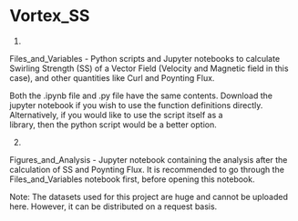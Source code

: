 # Vortex_SS
1)
  Files_and_Variables - Python scripts and Jupyter notebooks to calculate Swirling Strength (SS) of a Vector Field (Velocity and Magnetic field in this case), and other quantities like Curl and Poynting Flux.

  Both the .ipynb file and .py file have the same contents. Download the jupyter notebook if you wish to use the function definitions directly. Alternatively, if you would like to use the script itself as a       
  library, then the python script would be a better option.

2)
  Figures_and_Analysis - Jupyter notebook containing the analysis after the calculation of SS and Poynting Flux. It is recommended to go through the Files_and_Variables notebook first, before opening this notebook.

Note: The datasets used for this project are huge and cannot be uploaded here. However, it can be distributed on a request basis.

